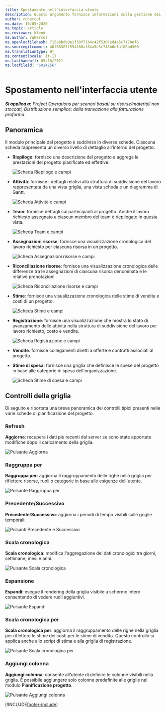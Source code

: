 ```yaml
---
title: Spostamento nell'interfaccia utente
description: Questo argomento fornisce informazioni sulla gestione dei progetti in Dynamics 365 Project Operations.
author: ruhercul
ms.date: 10/05/2020
ms.topic: article
ms.reviewer: kfend
ms.author: ruhercul
ms.openlocfilehash: 715a8bdb9a1f38f71b4c42f5307ed4a5c7170ef6
ms.sourcegitcommit: 40f68387f594180af64a5e5c748b6efa188bd300
ms.translationtype: HT
ms.contentlocale: it-IT
ms.lasthandoff: 05/10/2021
ms.locfileid: "6014256"
---
```

# <a name="navigating-the-user-interface"></a>Spostamento nell'interfaccia utente

_**Si applica a:** Project Operations per scenari basati su risorse/materiali non stoccati, Distribuzione semplice: dalla transazione alla fatturazione proforma_

## <a name="overview"></a>Panoramica

Il modulo principale del progetto è suddiviso in diverse schede. Ciascuna scheda rappresenta un diverso livello di dettaglio all'interno del progetto.

- **Riepilogo**: fornisce una descrizione del progetto e aggrega le prestazioni del progetto pianificate ed effettive.

    ![Scheda Riepilogo e campi](media/navigation7.png)

- **Attività**: fornisce i dettagli relativi alla struttura di suddivisione del lavoro rappresentata da una vista griglia, una vista scheda e un diagramma di Gantt.

    ![Scheda Attività e campi](media/navigation8.png)

- **Team**: fornisce dettagli sui partecipanti al progetto. Anche il lavoro richiesto assegnato a ciascun membro del team è riepilogato in questa vista.

    ![Scheda Team e campi](media/navigation9.png)

- **Assegnazioni risorse**: fornisce una visualizzazione cronologica del lavoro richiesto per ciascuna risorsa in un progetto.

    ![Scheda Assegnazioni risorse e campi](media/navigation10.png)

- **Riconciliazione risorse**: fornisce una visualizzazione cronologica delle differenze tra le assegnazioni di ciascuna risorsa denominata e le relative prenotazioni.

    ![Scheda Riconciliazione risorse e campi](media/navigation11.png)

- **Stime**: fornisce una visualizzazione cronologica delle stime di vendita e costi di un progetto.

    ![Scheda Stime e campi](media/navigation12.png)

- **Registrazione**: fornisce una visualizzazione che mostra lo stato di avanzamento delle attività nella struttura di suddivisione del lavoro per lavoro richiesto, costo e vendite.

    ![Scheda Registrazione e campi](media/navigation13.png)

- **Vendite**: fornisce collegamenti diretti a offerte e contratti associati al progetto.

- **Stime di spesa**: fornisce una griglia che definisce le spese del progetto in base alle categorie di spesa dell'organizzazione.

    ![Scheda Stime di spesa e campi](media/navigation14.png)

## <a name="grid-controls"></a>Controlli della griglia

Di seguito è riportata una breve panoramica dei controlli tipici presenti nelle varie schede di pianificazione del progetto.

### <a name="refresh"></a>Refresh

**Aggiorna**: recupera i dati più recenti dal server se sono state apportate modifiche dopo il caricamento della griglia.

![Pulsante Aggiorna](media/navigation7.png)

### <a name="group-by"></a>Raggruppa per

**Raggruppa per**: aggiorna il raggruppamento delle righe nella griglia per riflettere risorse, ruoli o categorie in base alle esigenze dell'utente.

![Pulsante Raggruppa per](media/navigation6.png)

### <a name="previousnext"></a>Precedente/Successivo

**Precedente**/**Successivo**: aggiorna i periodi di tempo visibili sulle griglie temporali.

![Pulsanti Precedente e Successivo](media/navigation2.png)

### <a name="timescale"></a>Scala cronologica

**Scala cronologica**: modifica l'aggregazione dei dati cronologici tra giorni, settimane, mesi e anni.

![Pulsante Scala cronologica](media/navigation3.png)

### <a name="expand"></a>Espansione

**Espandi**: esegue il rendering della griglia visibile a schermo intero consentendo di vedere ruoli aggiuntivi.

![Pulsante Espandi](media/navigation4.png)

### <a name="time-phase-by"></a>Scala cronologica per

**Scala cronologica per**: aggiorna il raggruppamento delle righe nella griglia per riflettere le stime dei costi per le stime di vendita. Questo controllo si applica anche allo script di stima e alla griglia di registrazione.

![Pulsante Scala cronologica per](media/navigation0.png)

### <a name="add-column"></a>Aggiungi colonna

**Aggiungi colonna**: consente all'utente di definire le colonne visibili nella griglia. È possibile aggiungere solo colonne predefinite alle griglie nel modulo **Pianificazione progetto**.

![Pulsante Aggiungi colonna](media/navigation5.png)


[!INCLUDE[footer-include](../includes/footer-banner.md)]